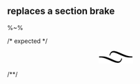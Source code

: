 ## replaces a section brake
%~%

/* expected */
<p align="center"><a href="#table-of-contents"><img src=".documentary/section-breaks/0.svg?sanitize=true"></a></p>
/**/